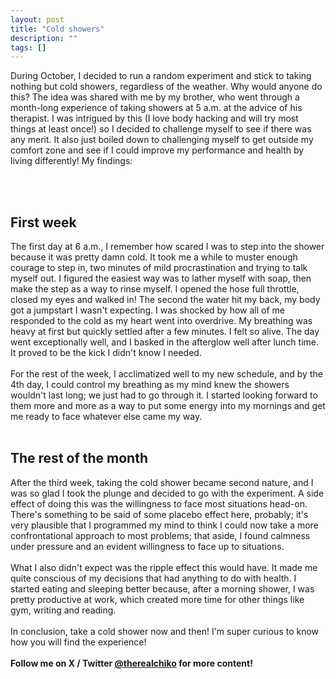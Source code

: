 ```yaml
---
layout: post
title: "Cold showers"
description: ""
tags: []
---
```


During October, I decided to run a random experiment and stick to taking nothing but cold showers, regardless of the weather. Why would anyone do this? The idea was shared with me by my brother, who went through a month-long experience of taking showers at 5 a.m. at the advice of his therapist. I was intrigued by this (I love body hacking and will try most things at least once!) so I decided to challenge myself to see if there was any merit. It also just boiled down to challenging myself to get outside my comfort zone and see if I could improve my performance and health by living differently! My findings:
<!--more--><br ><br >
## First week
The first day at 6 a.m., I remember how scared I was to step into the shower because it was pretty damn cold. It took me a while to muster enough courage to step in, two minutes of mild procrastination and trying to talk myself out. I figured the easiest way was to lather myself with soap, then make the step as a way to rinse myself. I opened the hose full throttle, closed my eyes and walked in! The second the water hit my back, my body got a jumpstart I wasn't expecting. I was shocked by how all of me responded to the cold as my heart went into overdrive. My breathing was heavy at first but quickly settled after a few minutes. I felt so alive. The day went exceptionally well, and I basked in the afterglow well after lunch time. It proved to be the kick I didn't know I needed.
<br ><br >
For the rest of the week, I acclimatized well to my new schedule, and by the 4th day, I could control my breathing as my mind knew the showers wouldn't last long; we just had to go through it. I started looking forward to them more and more as a way to put some energy into my mornings and get me ready to face whatever else came my way.
<br ><br >

## The rest of the month
After the third week, taking the cold shower became second nature, and I was so glad I took the plunge and decided to go with the experiment. A side effect of doing this was the willingness to face most situations head-on. There's something to be said of some placebo effect here, probably; it's very plausible that I programmed my mind to think I could now take a more confrontational approach to most problems; that aside, I found calmness under pressure and an evident willingness to face up to situations.
<br /><br />
What I also didn't expect was the ripple effect this would have. It made me quite conscious of my decisions that had anything to do with health. I started eating and sleeping better because, after a morning shower, I was pretty productive at work, which created more time for other things like gym, writing and reading.
<br /><br />
In conclusion, take a cold shower now and then! I'm super curious to know how you will find the experience!
<br><br>
<strong>Follow me on X / Twitter <a href="https://twitter.com/therealchiko">@therealchiko</a> for more content!</strong>